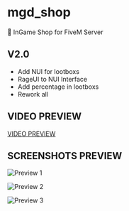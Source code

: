 # mgd_shop
🛒 InGame Shop for FiveM Server

## V2.0

- Add NUI for lootboxs
- RageUI to NUI Interface
- Add percentage in lootboxs
- Rework all

## VIDEO PREVIEW
[VIDEO PREVIEW](https://streamable.com/dcz9il)

## SCREENSHOTS PREVIEW
![Preview 1](https://i.imgur.com/Kj50Kis.png)

![Preview 2](https://i.imgur.com/5JWkMVs.png)

![Preview 3](https://i.imgur.com/x1i2Jhw.png)
